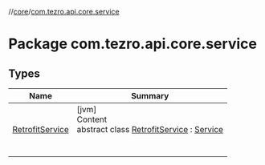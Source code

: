 //[core](../../index.md)/[com.tezro.api.core.service](index.md)



# Package com.tezro.api.core.service  


## Types  
  
|  Name |  Summary | 
|---|---|
| <a name="com.tezro.api.core.service/RetrofitService///PointingToDeclaration/"></a>[RetrofitService](-retrofit-service/index.md)| <a name="com.tezro.api.core.service/RetrofitService///PointingToDeclaration/"></a>[jvm]  <br>Content  <br>abstract class [RetrofitService](-retrofit-service/index.md) : [Service](../com.tezro.api.core.service.core/-service/index.md)  <br><br><br>|

